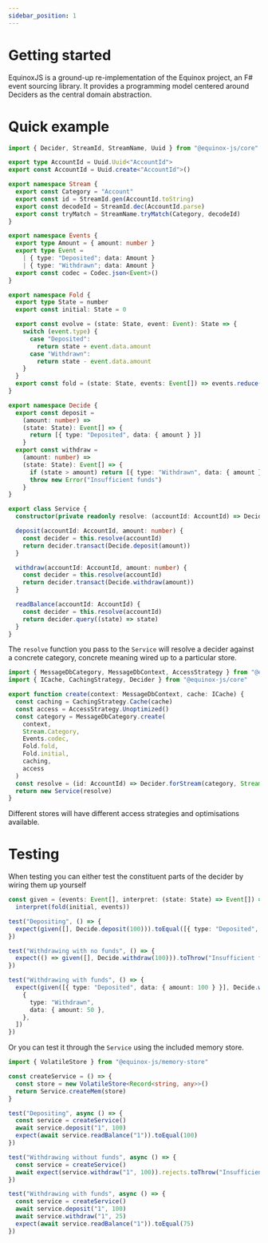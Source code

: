 ```yaml
---
sidebar_position: 1
---
```


# Getting started

EquinoxJS is a ground-up re-implementation of the Equinox project, an F# event
sourcing library. It provides a programming model centered around Deciders as
the central domain abstraction.

# Quick example

```ts
import { Decider, StreamId, StreamName, Uuid } from "@equinox-js/core"

export type AccountId = Uuid.Uuid<"AccountId">
export const AccountId = Uuid.create<"AccountId">()

export namespace Stream {
  export const Category = "Account"
  export const id = StreamId.gen(AccountId.toString)
  export const decodeId = StreamId.dec(AccountId.parse)
  export const tryMatch = StreamName.tryMatch(Category, decodeId)
}

export namespace Events {
  export type Amount = { amount: number }
  export type Event = 
    | { type: "Deposited"; data: Amount } 
    | { type: "Withdrawn"; data: Amount }
  export const codec = Codec.json<Event>()
}

export namespace Fold {
  export type State = number
  export const initial: State = 0

  export const evolve = (state: State, event: Event): State => {
    switch (event.type) {
      case "Deposited":
        return state + event.data.amount
      case "Withdrawn":
        return state - event.data.amount
    }
  }
  export const fold = (state: State, events: Event[]) => events.reduce(evolve, state)
}

export namespace Decide {
  export const deposit =
    (amount: number) =>
    (state: State): Event[] => {
      return [{ type: "Deposited", data: { amount } }]
    }
  export const withdraw =
    (amount: number) =>
    (state: State): Event[] => {
      if (state > amount) return [{ type: "Withdrawn", data: { amount } }]
      throw new Error("Insufficient funds")
    }
}

export class Service {
  constructor(private readonly resolve: (accountId: AccountId) => Decider<Event, State>) {}

  deposit(accountId: AccountId, amount: number) {
    const decider = this.resolve(accountId)
    return decider.transact(Decide.deposit(amount))
  }

  withdraw(accountId: AccountId, amount: number) {
    const decider = this.resolve(accountId)
    return decider.transact(Decide.withdraw(amount))
  }

  readBalance(accountId: AccountId) {
    const decider = this.resolve(accountId)
    return decider.query((state) => state)
  }
}
```

The `resolve` function you pass to the `Service` will resolve a decider against
a concrete category, concrete meaning wired up to a particular store.

```ts
import { MessageDbCategory, MessageDbContext, AccessStrategy } from "@equinox-js/message-db"
import { ICache, CachingStrategy, Decider } from "@equinox-js/core"

export function create(context: MessageDbContext, cache: ICache) {
  const caching = CachingStrategy.Cache(cache)
  const access = AccessStrategy.Unoptimized()
  const category = MessageDbCategory.create(
    context,
    Stream.Category,
    Events.codec,
    Fold.fold,
    Fold.initial,
    caching,
    access
  )
  const resolve = (id: AccountId) => Decider.forStream(category, Stream.id(id), null)
  return new Service(resolve)
}
```

Different stores will have different access strategies and optimisations available.

# Testing

When testing you can either test the constituent parts of the decider by wiring them up yourself

```ts
const given = (events: Event[], interpret: (state: State) => Event[]) =>
  interpret(fold(initial, events))

test("Depositing", () => {
  expect(given([], Decide.deposit(100))).toEqual([{ type: "Deposited", data: { amount: 100 } }])
})

test("Withdrawing with no funds", () => {
  expect(() => given([], Decide.withdraw(100))).toThrow("Insufficient funds")
})

test("Withdrawing with funds", () => {
  expect(given([{ type: "Deposited", data: { amount: 100 } }], Decide.withdraw(50))).toEqual([
    {
      type: "Withdrawn",
      data: { amount: 50 },
    },
  ])
})
```

Or you can test it through the `Service` using the included memory store.

```ts
import { VolatileStore } from "@equinox-js/memory-store"

const createService = () => {
  const store = new VolatileStore<Record<string, any>>()
  return Service.createMem(store)
}

test("Depositing", async () => {
  const service = createService()
  await service.deposit("1", 100)
  expect(await service.readBalance("1")).toEqual(100)
})

test("Withdrawing without funds", async () => {
  const service = createService()
  await expect(service.withdraw("1", 100)).rejects.toThrow("Insufficient funds")
})

test("Withdrawing with funds", async () => {
  const service = createService()
  await service.deposit("1", 100)
  await service.withdraw("1", 25)
  expect(await service.readBalance("1")).toEqual(75)
})
```
